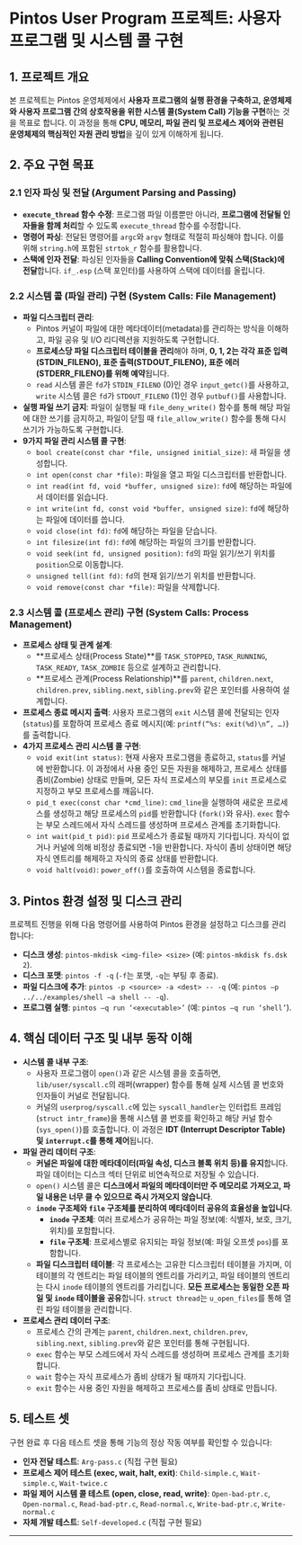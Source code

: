 # Pintos User Program 프로젝트: 사용자 프로그램 및 시스템 콜 구현

## 1. 프로젝트 개요

본 프로젝트는 Pintos 운영체제에서 **사용자 프로그램의 실행 환경을 구축하고, 운영체제와 사용자 프로그램 간의 상호작용을 위한 시스템 콜(System Call) 기능을 구현**하는 것을 목표로 합니다. 이 과정을 통해 **CPU, 메모리, 파일 관리 및 프로세스 제어와 관련된 운영체제의 핵심적인 자원 관리 방법**을 깊이 있게 이해하게 됩니다.

## 2. 주요 구현 목표

### 2.1 인자 파싱 및 전달 (Argument Parsing and Passing)

*   **`execute_thread` 함수 수정**: 프로그램 파일 이름뿐만 아니라, **프로그램에 전달될 인자들을 함께 처리**할 수 있도록 `execute_thread` 함수를 수정합니다.
*   **명령어 파싱**: 전달된 명령어를 `argc`와 `argv` 형태로 적절히 파싱해야 합니다. 이를 위해 `string.h`에 포함된 `strtok_r` 함수를 활용합니다.
*   **스택에 인자 전달**: 파싱된 인자들을 **Calling Convention에 맞춰 스택(Stack)에 전달**합니다. `if_.esp` (스택 포인터)를 사용하여 스택에 데이터를 올립니다.

### 2.2 시스템 콜 (파일 관리) 구현 (System Calls: File Management)

*   **파일 디스크립터 관리**:
    *   Pintos 커널이 파일에 대한 메타데이터(metadata)를 관리하는 방식을 이해하고, 파일 공유 및 I/O 리디렉션을 지원하도록 구현합니다.
    *   **프로세스당 파일 디스크립터 테이블을 관리**해야 하며, **0, 1, 2는 각각 표준 입력(STDIN_FILENO), 표준 출력(STDOUT_FILENO), 표준 에러(STDERR_FILENO)를 위해 예약**됩니다.
    *   `read` 시스템 콜은 `fd`가 `STDIN_FILENO` (0)인 경우 `input_getc()`를 사용하고, `write` 시스템 콜은 `fd`가 `STDOUT_FILENO` (1)인 경우 `putbuf()`를 사용합니다.
*   **실행 파일 쓰기 금지**: 파일이 실행될 때 `file_deny_write()` 함수를 통해 해당 파일에 대한 쓰기를 금지하고, 파일이 닫힐 때 `file_allow_write()` 함수를 통해 다시 쓰기가 가능하도록 구현합니다.
*   **9가지 파일 관리 시스템 콜 구현**:
    *   `bool create(const char *file, unsigned initial_size)`: 새 파일을 생성합니다.
    *   `int open(const char *file)`: 파일을 열고 파일 디스크립터를 반환합니다.
    *   `int read(int fd, void *buffer, unsigned size)`: `fd`에 해당하는 파일에서 데이터를 읽습니다.
    *   `int write(int fd, const void *buffer, unsigned size)`: `fd`에 해당하는 파일에 데이터를 씁니다.
    *   `void close(int fd)`: `fd`에 해당하는 파일을 닫습니다.
    *   `int filesize(int fd)`: `fd`에 해당하는 파일의 크기를 반환합니다.
    *   `void seek(int fd, unsigned position)`: `fd`의 파일 읽기/쓰기 위치를 `position`으로 이동합니다.
    *   `unsigned tell(int fd)`: `fd`의 현재 읽기/쓰기 위치를 반환합니다.
    *   `void remove(const char *file)`: 파일을 삭제합니다.

### 2.3 시스템 콜 (프로세스 관리) 구현 (System Calls: Process Management)

*   **프로세스 상태 및 관계 설계**:
    *   **프로세스 상태(Process State)**를 `TASK_STOPPED`, `TASK_RUNNING`, `TASK_READY`, `TASK_ZOMBIE` 등으로 설계하고 관리합니다.
    *   **프로세스 관계(Process Relationship)**를 `parent`, `children.next`, `children.prev`, `sibling.next`, `sibling.prev`와 같은 포인터를 사용하여 설계합니다.
*   **프로세스 종료 메시지 출력**: 사용자 프로그램의 `exit` 시스템 콜에 전달되는 인자(`status`)를 포함하여 프로세스 종료 메시지(예: `printf(“%s: exit(%d)\n”, …)`)를 출력합니다.
*   **4가지 프로세스 관리 시스템 콜 구현**:
    *   `void exit(int status)`: 현재 사용자 프로그램을 종료하고, `status`를 커널에 반환합니다. 이 과정에서 사용 중인 모든 자원을 해제하고, 프로세스 상태를 좀비(Zombie) 상태로 만들며, 모든 자식 프로세스의 부모를 `init` 프로세스로 지정하고 부모 프로세스를 깨웁니다.
    *   `pid_t exec(const char *cmd_line)`: `cmd_line`을 실행하여 새로운 프로세스를 생성하고 해당 프로세스의 `pid`를 반환합니다 (`fork()`와 유사). `exec` 함수는 부모 스레드에서 자식 스레드를 생성하며 프로세스 관계를 초기화합니다.
    *   `int wait(pid_t pid)`: `pid` 프로세스가 종료될 때까지 기다립니다. 자식이 없거나 커널에 의해 비정상 종료되면 -1을 반환합니다. 자식이 좀비 상태이면 해당 자식 엔트리를 해제하고 자식의 종료 상태를 반환합니다.
    *   `void halt(void)`: `power_off()`를 호출하여 시스템을 종료합니다.

## 3. Pintos 환경 설정 및 디스크 관리

프로젝트 진행을 위해 다음 명령어를 사용하여 Pintos 환경을 설정하고 디스크를 관리합니다:

*   **디스크 생성**: `pintos-mkdisk <img-file> <size>` (예: `pintos-mkdisk fs.dsk 2`).
*   **디스크 포맷**: `pintos -f -q` (`-f`는 포맷, `-q`는 부팅 후 종료).
*   **파일 디스크에 추가**: `pintos -p <source> -a <dest> -- -q` (예: `pintos –p ../../examples/shell –a shell -- -q`).
*   **프로그램 실행**: `pintos –q run ‘<executable>’` (예: `pintos –q run ‘shell’`).

## 4. 핵심 데이터 구조 및 내부 동작 이해

*   **시스템 콜 내부 구조**:
    *   사용자 프로그램이 `open()`과 같은 시스템 콜을 호출하면, `lib/user/syscall.c`의 래퍼(wrapper) 함수를 통해 실제 시스템 콜 번호와 인자들이 커널로 전달됩니다.
    *   커널의 `userprog/syscall.c`에 있는 `syscall_handler`는 인터럽트 프레임(`struct intr_frame`)을 통해 시스템 콜 번호를 확인하고 해당 커널 함수(`sys_open()`)를 호출합니다. 이 과정은 **IDT (Interrupt Descriptor Table) 및 `interrupt.c`를 통해 제어**됩니다.
*   **파일 관리 데이터 구조**:
    *   **커널은 파일에 대한 메타데이터(파일 속성, 디스크 블록 위치 등)를 유지**합니다. 파일 데이터는 디스크 섹터 단위로 비연속적으로 저장될 수 있습니다.
    *   `open()` 시스템 콜은 **디스크에서 파일의 메타데이터만 주 메모리로 가져오고, 파일 내용은 너무 클 수 있으므로 즉시 가져오지 않습니다**.
    *   **`inode` 구조체와 `file` 구조체를 분리하여 메타데이터 공유의 효율성을 높입니다**.
        *   **`inode` 구조체**: 여러 프로세스가 공유하는 파일 정보(예: 식별자, 보호, 크기, 위치)를 포함합니다.
        *   **`file` 구조체**: 프로세스별로 유지되는 파일 정보(예: 파일 오프셋 `pos`)를 포함합니다.
    *   **파일 디스크립터 테이블**: 각 프로세스는 고유한 디스크립터 테이블을 가지며, 이 테이블의 각 엔트리는 파일 테이블의 엔트리를 가리키고, 파일 테이블의 엔트리는 다시 `inode` 테이블의 엔트리를 가리킵니다. **모든 프로세스는 동일한 오픈 파일 및 `inode` 테이블을 공유**합니다. `struct thread`는 `u_open_files`를 통해 열린 파일 테이블을 관리합니다.
*   **프로세스 관리 데이터 구조**:
    *   프로세스 간의 관계는 `parent`, `children.next`, `children.prev`, `sibling.next`, `sibling.prev`와 같은 포인터를 통해 구현됩니다.
    *   `exec` 함수는 부모 스레드에서 자식 스레드를 생성하며 프로세스 관계를 초기화합니다.
    *   `wait` 함수는 자식 프로세스가 좀비 상태가 될 때까지 기다립니다.
    *   `exit` 함수는 사용 중인 자원을 해제하고 프로세스를 좀비 상태로 만듭니다.

## 5. 테스트 셋

구현 완료 후 다음 테스트 셋을 통해 기능의 정상 작동 여부를 확인할 수 있습니다:

*   **인자 전달 테스트**: `Arg-pass.c` (직접 구현 필요)
*   **프로세스 제어 테스트 (exec, wait, halt, exit)**: `Child-simple.c`, `Wait-simple.c`, `Wait-twice.c`
*   **파일 제어 시스템 콜 테스트 (open, close, read, write)**: `Open-bad-ptr.c`, `Open-normal.c`, `Read-bad-ptr.c`, `Read-normal.c`, `Write-bad-ptr.c`, `Write-normal.c`
*   **자체 개발 테스트**: `Self-developed.c` (직접 구현 필요)

---
